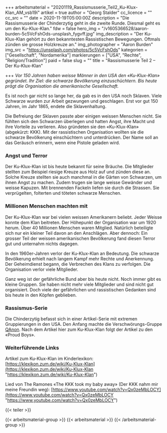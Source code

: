 +++
arbeitsmaterial = "20201119_Rassismusserie_Teil2_Ku-Klux-Klan_AM_vsb19i"
artikel = true
author = "Georg Stalder"
cc_licence = ""
cc_src = ""
date = 2020-11-19T05:00:00Z
description = "Die Rassismusserie der Chinderzytig geht in die zweite Runde. Diesmal geht es um den Ku-Klux-Klan."
fdw = false
hero_img = "/v1605366528/aaron-burden-5c5VcFshOds-unsplash_fygvff.jpg"
img_description = "Der Ku-Klux-Klan gehört zu den bekanntesten Rassistischen Bewegungen. Oftmals zünden sie grosse Holzkreuze an."
img_photographer = "Aaron Burden"
img_src = "https://unsplash.com/photos/5c5VcFshOds"
kategorien = ["Gesellschaft", "Nordamerika"]
markierungen = ["USA", "Rechte", "Religion/Tradition"]
paid = false
slug = ""
title = "Rassismusserie Teil 2 – Der Ku-Klux-Klan"

+++
_Vor 150 Jahren haben weisse Männer in den USA den «Ku-Klux-Klan» gegründet. Ihr Ziel: die schwarze Bevölkerung einzuschüchtern. Bis heute prägt die Organisation die amerikanische Gesellschaft._

Es ist noch gar nicht so lange her, da gab es in den USA noch Sklaven. Viele Schwarze wurden zur Arbeit gezwungen und geschlagen. Erst vor gut 150 Jahren, im Jahr 1865, endete die Sklavenhaltung.

Die Befreiung der Sklaven passte aber einigen weissen Menschen nicht. Sie fühlten sich den Schwarzen überlegen und hatten Angst, ihre Macht und ihre Vorteile zu verlieren. Also gründeten sie den «Ku-Klux-Klan» (abgekürzt: KKK). Mit der rassistischen Organisation wollten sie die schwarze Bevölkerung einschüchtern und unterdrücken. Der Name soll an das Geräusch erinnern, wenn eine Pistole geladen wird.

### Angst und Terror

Der Ku-Klux-Klan ist bis heute bekannt für seine Bräuche. Die Mitglieder stellten zum Beispiel riesige Kreuze aus Holz auf und zünden diese an. Solche Kreuze stellten sie auch manchmal in die Gärten von Schwarzen, um ihnen Angst zu machen. Zudem trugen sie lange weisse Gewänder und weisse Kapuzen. Mit brennenden Fackeln liefen sie durch die Strassen. Sie verprügelten, folterten und töteten schwarze Menschen.

### Millionen Menschen machten mit

Der Ku-Klux-Klan war bei vielen weissen Amerikanern beliebt. Jeder Weisse konnte dem Klan beitreten. Der Höhepunkt der Organisation war um 1920 herum. Über 40 Millionen Menschen waren Mitglied. Natürlich beteiligte sich nur ein kleiner Teil davon an den Anschlägen. Aber dennoch: Ein grosser Teil der weissen amerikanischen Bevölkerung fand diesen Terror gut und unternahm nichts dagegen.

In den 1960er-Jahren verlor der Ku-Klux-Klan an Bedeutung. Die schwarze Bevölkerung erhielt nach langem Kampf mehr Rechte und Anerkennung. Der Geheimdienst begann, die Verbrechen des Klans zu verfolgen. Die Organisation verlor viele Mitglieder.

Ganz weg ist der gefährliche Bund aber bis heute nicht. Noch immer gibt es kleine Gruppen. Sie haben nicht mehr viele Mitglieder und sind nicht gut organisiert. Doch viele der gefährlichen und rassistischen Gedanken sind bis heute in den Köpfen geblieben.

### Rassismus-Serie

Die Chinderzytig befasst sich in einer Artikel-Serie mit extremen Gruppierungen in den USA. Den Anfang machte die Verschwörungs-Gruppe [QAnon](https://www.chinderzytig.ch/rassismusserie-teil-1-qanon-die-verschworungs-fanatiker-aus-dem-internet/). Nach dem Artikel hier zum Ku-Klux-Klan folgt der Artikel zu den «Proud Boys».

### Weiterführende Links

Artikel zum Ku-Klux-Klan im Kinderlexikon: [https://klexikon.zum.de/wiki/Ku-Klux-Klan](https://klexikon.zum.de/wiki/Ku-Klux-Klan "https://klexikon.zum.de/wiki/Ku-Klux-Klan")

Lied von The Ramones «The KKK took my baby away» (Der KKK nahm mir meine Freundin weg): [https://www.youtube.com/watch?v=Qx0zeMbLOCY](https://www.youtube.com/watch?v=Qx0zeMbLOCY "https://www.youtube.com/watch?v=Qx0zeMbLOCY")

{{< teiler >}}

{{< arbeitsmaterial-group >}}
{{< arbeitsmaterial >}}
{{< /arbeitsmaterial-group >}}